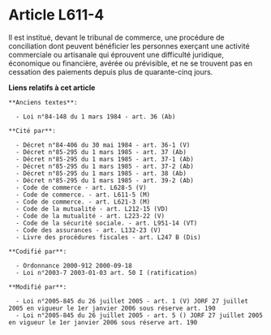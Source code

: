 # Article L611-4

Il est institué, devant le tribunal de commerce, une procédure de conciliation dont peuvent bénéficier les personnes exerçant
une activité commerciale ou artisanale qui éprouvent une difficulté juridique, économique ou financière, avérée ou
prévisible, et ne se trouvent pas en cessation des paiements depuis plus de quarante-cinq jours.

**Liens relatifs à cet article**

	**Anciens textes**:

	  - Loi n°84-148 du 1 mars 1984 - art. 36 (Ab)

	**Cité par**:

	  - Décret n°84-406 du 30 mai 1984 - art. 36-1 (V)
	  - Décret n°85-295 du 1 mars 1985 - art. 37 (Ab)
	  - Décret n°85-295 du 1 mars 1985 - art. 37-1 (Ab)
	  - Décret n°85-295 du 1 mars 1985 - art. 37-2 (Ab)
	  - Décret n°85-295 du 1 mars 1985 - art. 38 (Ab)
	  - Décret n°85-295 du 1 mars 1985 - art. 39-2 (Ab)
	  - Code de commerce - art. L628-5 (V)
	  - Code de commerce. - art. L611-5 (M)
	  - Code de commerce. - art. L621-3 (M)
	  - Code de la mutualité - art. L212-15 (VD)
	  - Code de la mutualité - art. L223-22 (V)
	  - Code de la sécurité sociale. - art. L951-14 (VT)
	  - Code des assurances - art. L132-23 (V)
	  - Livre des procédures fiscales - art. L247 B (Dis)

	**Codifié par**:

	  - Ordonnance 2000-912 2000-09-18
	  - Loi n°2003-7 2003-01-03 art. 50 I (ratification)

	**Modifié par**:

	  - Loi n°2005-845 du 26 juillet 2005 - art. 1 (V) JORF 27 juillet 2005 en vigueur le 1er janvier 2006 sous réserve art. 190
	  - Loi n°2005-845 du 26 juillet 2005 - art. 5 () JORF 27 juillet 2005 en vigueur le 1er janvier 2006 sous réserve art. 190

